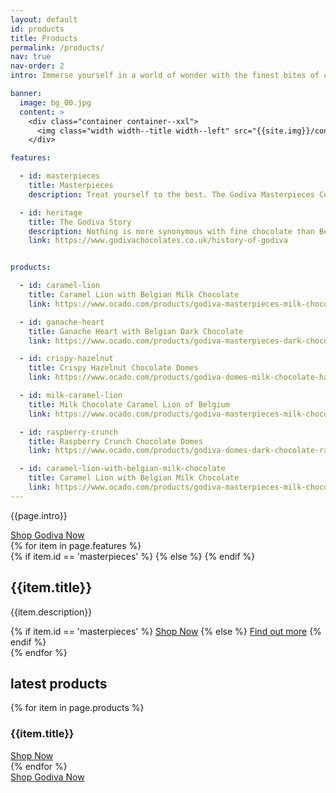 ```yaml
---
layout: default
id: products
title: Products
permalink: /products/
nav: true
nav-order: 2
intro: Immerse yourself in a world of wonder with the finest bites of chocolate, designed to make special moments even sweeter. Make your world more wonderful with treats that promise moments of unmissable delight. Treat yourself to the handcrafted flavours of the Masterpieces Collection and discover a world of wonder...

banner:
  image: bg_00.jpg
  content: >
    <div class="container container--xxl">
      <img class="width width--title width--left" src="{{site.img}}/content/title.svg" alt="{{site.title}}">
    </div>

features:

  - id: masterpieces
    title: Masterpieces
    description: Treat yourself to the best. The Godiva Masterpieces Collection is the signature selection of only the most indulgent Godiva offerings. From dark chocolate filled with a rich ganache to chocolate hazelnut oysters, each is individually wrapped for those moments when you need something a little special.

  - id: heritage
    title: The Godiva Story
    description: Nothing is more synonymous with fine chocolate than Belgium, and it’s there that the Godiva story started. Since 1926, Godiva master chocolatiers have been crafting deliciously rich, smooth chocolate using only the finest ingredients, set to delight and indulge the senses.
    link: https://www.godivachocolates.co.uk/history-of-godiva


products:

  - id: caramel-lion
    title: Caramel Lion with Belgian Milk Chocolate
    link: https://www.ocado.com/products/godiva-masterpieces-milk-chocolate-caramel-lion-bar-418397011

  - id: ganache-heart
    title: Ganache Heart with Belgian Dark Chocolate
    link: https://www.ocado.com/products/godiva-masterpieces-dark-chocolate-ganache-heart-bar-418395011

  - id: crispy-hazelnut
    title: Crispy Hazelnut Chocolate Domes
    link: https://www.ocado.com/products/godiva-domes-milk-chocolate-hazelnut-447212011

  - id: milk-caramel-lion
    title: Milk Chocolate Caramel Lion of Belgium
    link: https://www.ocado.com/products/godiva-masterpieces-milk-chocolate-caramel-lion-bar-418396011

  - id: raspberry-crunch
    title: Raspberry Crunch Chocolate Domes
    link: https://www.ocado.com/products/godiva-domes-dark-chocolate-raspberry-447210011

  - id: caramel-lion-with-belgian-milk-chocolate
    title: Caramel Lion with Belgian Milk Chocolate
    link: https://www.ocado.com/products/godiva-masterpieces-milk-chocolate-caramel-lion-assortment-418392011
---
```


<div class="container vpad--xxl">
  <div class="width width--xl text--center">
    <p class="text--xxl">{{page.intro}}</p>
    <div class="space--sm"></div>
    <a href="{{site.client.link}}" class="btn btn--lg btn--red js-open-modal" data-open-modal="shops">Shop Godiva Now</a>
  </div>
  <div class="space--xxxl">
    {% for item in page.features %}
      <div class="bob{% cycle '', ' bob--swap' %}">
        <div class="bob__img">
          <div class="bg-img bg-img--4-3 bg-img--border" style="background-image: url('{{site.img}}/content/{{page.id}}/{{item.id}}.jpg');">
            {% if item.id == 'masterpieces' %}
              <a href="{% if item.link %}{{item.link}}{% else condition %}{{site.client.link}}{% endif %}" class="bg-img__link js-open-modal" data-open-modal="shops"></a>
            {% else %}
              <a id="track-{{page.id}}-{{item.id}}-img" href="{% if item.link %}{{item.link}}{% else condition %}{{site.client.link}}{% endif %}" class="bg-img__link"></a>
            {% endif %}
          </div>
        </div>
        <div class="bob__text">
          <h2 class="title title--sm">{{item.title}}</h2>
          <p class="text--xl">{{item.description}}</p>
          <div class="space--sm"></div>
          {% if item.id == 'masterpieces' %}
            <a href="{% if item.link %}{{item.link}}{% else condition %}{{site.client.link}}{% endif %}" class="btn btn--sm btn--outline btn--outline-red js-open-modal" data-open-modal="shops">Shop Now</a>
          {% else %}
            <a id="track-{{page.id}}-{{item.id}}-btn" href="{% if item.link %}{{item.link}}{% else condition %}{{site.client.link}}{% endif %}" class="btn btn--sm btn--outline btn--outline-red">Find out more</a>
          {% endif %}
        </div>
      </div>
    {% endfor %}
  </div>
</div>

<div class="bg--light">
  <div class="container vpad--xxl">
    <div class="text--center">
      <h2 class="title title--md">latest products</h2>
    </div>
    <div class="space--lg"></div>
    <div class="width width--xl">
      <div class="row row--md-6-6 row--xl-4-4-4 row--gutters-lg">
        {% for item in page.products %}
          <div class="col text--center">
            <div class="bg-img bg-img--1-1" style="background-image: url('{{site.img}}/content/{{page.id}}/{{item.id}}.jpg');">
              <a id="track-{{page.id}}-product-{{item.id}}-img" href="{{item.link}}" class="bg-img__link"></a>
            </div>
            <div class="vpad--xs text--normal">
              <h3 class="text--xxl">{{item.title}}</h3>
              <div class="space--xs"></div>
              <a id="track-{{page.id}}-product-{{item.id}}-btn" href="{{item.link}}" class="btn btn--outline btn--outline-red btn--sm">Shop Now</a>
            </div>
          </div>
        {% endfor %}
      </div>
    </div>
    <div class="space--xxl"></div>
    <div class="text--center">
      <a href="{{site.client.link}}" class="btn btn--lg btn--red js-open-modal" data-open-modal="shops">Shop Godiva Now</a>
    </div>
  </div>
</div>